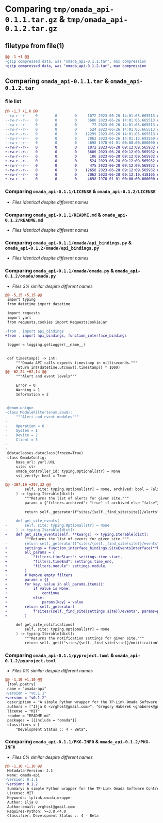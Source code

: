 # Comparing `tmp/omada_api-0.1.1.tar.gz` & `tmp/omada_api-0.1.2.tar.gz`

## filetype from file(1)

```diff
@@ -1 +1 @@
-gzip compressed data, was "omada_api-0.1.1.tar", max compression
+gzip compressed data, was "omada_api-0.1.2.tar", max compression
```

## Comparing `omada_api-0.1.1.tar` & `omada_api-0.1.2.tar`

### file list

```diff
@@ -1,7 +1,8 @@
--rw-r--r--   0        0        0     1072 2023-06-26 14:01:05.665513 omada_api-0.1.1/LICENSE
--rw-r--r--   0        0        0     3686 2023-06-26 14:01:05.665513 omada_api-0.1.1/README.md
--rw-r--r--   0        0        0       77 2023-06-26 14:01:05.665513 omada_api-0.1.1/omada/__init__.py
--rw-r--r--   0        0        0      524 2023-06-26 14:01:05.665513 omada_api-0.1.1/omada/api_bindings.py
--rw-r--r--   0        0        0    12299 2023-06-26 14:01:05.665513 omada_api-0.1.1/omada/omada.py
--rw-r--r--   0        0        0     2062 2023-06-26 14:01:13.693569 omada_api-0.1.1/pyproject.toml
--rw-r--r--   0        0        0     4698 1970-01-01 00:00:00.000000 omada_api-0.1.1/PKG-INFO
+-rw-r--r--   0        0        0     1072 2023-06-28 09:12:09.565932 omada_api-0.1.2/LICENSE
+-rw-r--r--   0        0        0     3686 2023-06-28 09:12:09.565932 omada_api-0.1.2/README.md
+-rw-r--r--   0        0        0      106 2023-06-28 09:12:09.565932 omada_api-0.1.2/omada/__init__.py
+-rw-r--r--   0        0        0      524 2023-06-28 09:12:09.565932 omada_api-0.1.2/omada/api_bindings.py
+-rw-r--r--   0        0        0      475 2023-06-28 09:12:09.565932 omada_api-0.1.2/omada/function_interface_bindings.py
+-rw-r--r--   0        0        0    12658 2023-06-28 09:12:09.565932 omada_api-0.1.2/omada/omada.py
+-rw-r--r--   0        0        0     2062 2023-06-28 09:12:19.418105 omada_api-0.1.2/pyproject.toml
+-rw-r--r--   0        0        0     4698 1970-01-01 00:00:00.000000 omada_api-0.1.2/PKG-INFO
```

### Comparing `omada_api-0.1.1/LICENSE` & `omada_api-0.1.2/LICENSE`

 * *Files identical despite different names*

### Comparing `omada_api-0.1.1/README.md` & `omada_api-0.1.2/README.md`

 * *Files identical despite different names*

### Comparing `omada_api-0.1.1/omada/api_bindings.py` & `omada_api-0.1.2/omada/api_bindings.py`

 * *Files identical despite different names*

### Comparing `omada_api-0.1.1/omada/omada.py` & `omada_api-0.1.2/omada/omada.py`

 * *Files 3% similar despite different names*

```diff
@@ -5,15 +5,15 @@
 import typing
 from datetime import datetime
 
 import requests
 import yarl
 from requests.cookies import RequestsCookieJar
 
-from . import api_bindings
+from . import api_bindings, function_interface_bindings
 
 logger = logging.getLogger(__name__)
 
 
 def timestamp() -> int:
     """Omada API calls expects timestamp in milliseconds."""
     return int(datetime.utcnow().timestamp() * 1000)
@@ -62,24 +62,14 @@
     """Alert and event levels"""
 
     Error = 0
     Warning = 1
     Information = 2
 
 
-@enum.unique
-class ModuleFilter(enum.Enum):
-    """Alert and event modules"""
-
-    Operation = 0
-    System = 1
-    Device = 2
-    Client = 3
-
-
 @dataclasses.dataclass(frozen=True)
 class OmadaConfig:
     base_url: yarl.URL
     site: str
     omada_controller_id: typing.Optional[str] = None
     ssl_verify: bool = True
 
@@ -307,19 +297,32 @@
         self, site: typing.Optional[str] = None, archived: bool = False
     ) -> typing.Iterable[dict]:
         """Returns the list of alerts for given site."""
         params = {"filters.archived": "true" if archived else "false"}
 
         return self._geterator(f"sites/{self._find_site(site)}/alerts", params=params)
 
-    def get_site_events(
-        self, site: typing.Optional[str] = None
-    ) -> typing.Iterable[dict]:
+    def get_site_events(self, **kwargs) -> typing.Iterable[dict]:
         """Returns the list of events for given site."""
-        return self._geterator(f"sites/{self._find_site(site)}/events")
+        settings = function_interface_bindings.SiteEventsInterface(**kwargs)
+        all_params = {
+            "filters.timeStart": settings.time_start,
+            "filters.timeEnd": settings.time_end,
+            "filters.module": settings.module,
+        }
+        # Remove empty filters
+        params = {}
+        for key, value in all_params.items():
+            if value is None:
+                continue
+            else:
+                params[key] = value
+        return self._geterator(
+            f"sites/{self._find_site(settings.site)}/events", params=params
+        )
 
     def get_site_notifications(
         self, site: typing.Optional[str] = None
     ) -> typing.Iterable[dict]:
         """Returns the notification settings for given site."""
         return self._get(f"sites/{self._find_site(site)}/notification")
```

### Comparing `omada_api-0.1.1/pyproject.toml` & `omada_api-0.1.2/pyproject.toml`

 * *Files 0% similar despite different names*

```diff
@@ -1,10 +1,10 @@
 [tool.poetry]
 name = "omada-api"
-version = "v0.1.1"
+version = "v0.1.2"
 description = "A simple Python wrapper for the TP-Link Omada Software Controller API"
 authors = ["Ilja O <vrghost@gmail.com>", "Gregory Haberek <ghaberek@gmail.com>"]
 license = "MIT"
 readme = "README.md"
 packages = [{include = "omada"}]
 classifiers = [
     "Development Status :: 4 - Beta",
```

### Comparing `omada_api-0.1.1/PKG-INFO` & `omada_api-0.1.2/PKG-INFO`

 * *Files 0% similar despite different names*

```diff
@@ -1,10 +1,10 @@
 Metadata-Version: 2.1
 Name: omada-api
-Version: 0.1.1
+Version: 0.1.2
 Summary: A simple Python wrapper for the TP-Link Omada Software Controller API
 License: MIT
 Keywords: tplink,omada,wrapper
 Author: Ilja O
 Author-email: vrghost@gmail.com
 Requires-Python: >=3.8,<4.0
 Classifier: Development Status :: 4 - Beta
```

